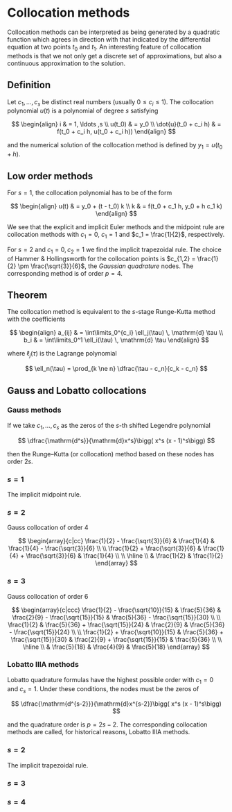 # Collocation  methods

Collocation  methods can be interpreted as being  generated  by a quadratic function which agrees in direction with that indicated by the differential equation at two points $t_0$ and $t_1$. An interesting feature of collocation methods is that we not only get a discrete set of approximations, but also a continuous approximation to the solution.

## Definition

Let $c_1, \ldots ,c_s$ be distinct real numbers (usually $0 \le c_i \le 1$). The collocation polynomial $u(t)$ is a polynomial of degree $s$ satisfying

$$
\begin{align}
i & = 1, \ldots ,s \\
u(t_0) & = y_0 \\
\dot{u}(t_0 + c_i h) & = f(t_0 + c_i h, u(t_0 + c_i h))
\end{align}
$$

and the numerical solution of the collocation method is defined by $y_1 = u(t_0 + h)$.

## Low order methods

For $s = 1$, the collocation polynomial has to be of the form

$$
\begin{align}
u(t) & = y_0 + (t - t_0) k \\
k & = f(t_0 + c_1 h, y_0 + h c_1 k)
\end{align}
$$

We see that the explicit and implicit Euler methods and the midpoint rule are collocation methods with $c_1 = 0$, $c_1 = 1$ and $c_1 = \frac{1}{2}$, respectively.

For $s = 2$ and $c_1 = 0, c_2 = 1$ we  find the implicit  trapezoidal rule. The choice of Hammer & Hollingsworth for the collocation points is $c_{1,2} = \frac{1}{2} \pm \frac{\sqrt{3}}{6}$, the _Gaussian quadrature_ nodes. The corresponding method is of order $p = 4$.

## Theorem

The collocation method is equivalent to the $s$-stage Runge-Kutta method with the coefficients

$$
\begin{align}
a_{ij} & = \int\limits_0^{c_i} \ell_j(\tau) \, \mathrm{d} \tau \\
b_i & = \int\limits_0^1 \ell_i(\tau) \, \mathrm{d} \tau
\end{align}
$$

where $\ell_j(\tau)$ is the Lagrange polynomial

$$
\ell_n(\tau) = \prod_{k \ne n} \dfrac{\tau - c_n}{c_k - c_n}
$$

## Gauss and Lobatto collocations

### Gauss methods

If we take $c_1, \ldots, c_s$ as the zeros of the $s$-th shifted Legendre polynomial

$$
\dfrac{\mathrm{d^s}}{\mathrm{d}x^s}\bigg( x^s (x - 1)^s\bigg)
$$

then the Runge–Kutta (or collocation) method based on these nodes has order $2s$.

### $s = 1$

The implicit midpoint rule.

### $s = 2$

Gauss collocation of order $4$

$$
\begin{array}{c|cc}
\frac{1}{2} - \frac{\sqrt{3}}{6} & \frac{1}{4} & \frac{1}{4} - \frac{\sqrt{3}}{6} \\ \\
\frac{1}{2} + \frac{\sqrt{3}}{6} & \frac{1}{4} + \frac{\sqrt{3}}{6} & \frac{1}{4} \\ \\
\hline \\
& \frac{1}{2} & \frac{1}{2}
\end{array}
$$

### $s = 3$

Gauss collocation of order $6$

$$
\begin{array}{c|ccc}
\frac{1}{2} - \frac{\sqrt{10}}{15} & \frac{5}{36} & \frac{2}{9} - \frac{\sqrt{15}}{15} & \frac{5}{36} - \frac{\sqrt{15}}{30} \\ \\
\frac{1}{2} &  \frac{5}{36} + \frac{\sqrt{15}}{24} & \frac{2}{9} & \frac{5}{36} - \frac{\sqrt{15}}{24} \\ \\
\frac{1}{2} + \frac{\sqrt{10}}{15} & \frac{5}{36} + \frac{\sqrt{15}}{30} & \frac{2}{9} + \frac{\sqrt{15}}{15} & \frac{5}{36} \\ \\
\hline \\
& \frac{5}{18} & \frac{4}{9} & \frac{5}{18}
\end{array}
$$

### Lobatto IIIA methods

Lobatto quadrature formulas have the highest possible order with $c_1 = 0$ and $c_s = 1$. Under these conditions, the nodes must be the zeros of

$$
\dfrac{\mathrm{d^{s-2}}}{\mathrm{d}x^{s-2}}\bigg( x^s (x - 1)^s\bigg)
$$

and the quadrature order is $p = 2s − 2$. The corresponding collocation methods are called, for historical reasons, Lobatto IIIA methods.

### $s = 2$

The implicit trapezoidal rule.

### $s = 3$

### $s = 4$
